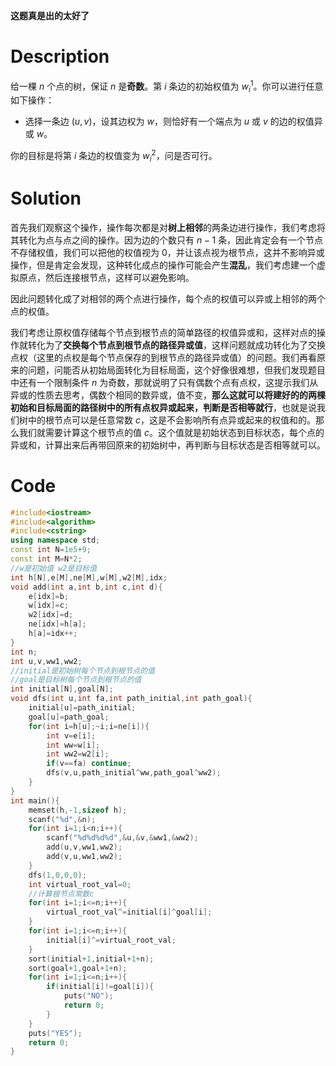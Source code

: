 **这题真是出的太好了**

# **Description**


给一棵 $n$ 个点的树，保证 $n$ 是**奇数**。第 $i$ 条边的初始权值为 $w_i^1$。你可以进行任意如下操作：

- 选择一条边 $(u,v)$，设其边权为 $w$，则恰好有一个端点为 $u$ 或 $v$ 的边的权值异或 $w$。

你的目标是将第 $i$ 条边的权值变为 $w_i^2$，问是否可行。

# **Solution**

首先我们观察这个操作，操作每次都是对**树上相邻**的两条边进行操作，我们考虑将其转化为点与点之间的操作。因为边的个数只有 $n-1$ 条，因此肯定会有一个节点不存储权值，我们可以把他的权值视为 $0$，并让该点视为根节点，这并不影响异或操作，但是肯定会发现，这种转化成点的操作可能会产生**混乱**，我们考虑建一个虚拟原点，然后连接根节点，这样可以避免影响。

因此问题转化成了对相邻的两个点进行操作，每个点的权值可以异或上相邻的两个点的权值。

我们考虑让原权值存储每个节点到根节点的简单路径的权值异或和，这样对点的操作就转化为了**交换每个节点到根节点的路径异或值**，这样问题就成功转化为了交换点权（这里的点权是每个节点保存的到根节点的路径异或值）的问题。我们再看原来的问题，问能否从初始局面转化为目标局面，这个好像很难想，但我们发现题目中还有一个限制条件 $n$ 为奇数，那就说明了只有偶数个点有点权，这提示我们从异或的性质去思考，偶数个相同的数异或，值不变，**那么这就可以将建好的的两棵初始和目标局面的路径树中的所有点权异或起来，判断是否相等就行**，也就是说我们树中的根节点可以是任意常数 $c$，这是不会影响所有点异或起来的权值和的。那么我们就需要计算这个根节点的值 $c$。这个值就是初始状态到目标状态，每个点的异或和，计算出来后再带回原来的初始树中，再判断与目标状态是否相等就可以。


# **Code**
```cpp
#include<iostream>
#include<algorithm>
#include<cstring>
using namespace std;
const int N=1e5+9;
const int M=N*2;
//w是初始值 w2是目标值
int h[N],e[M],ne[M],w[M],w2[M],idx;
void add(int a,int b,int c,int d){
    e[idx]=b;
    w[idx]=c;
    w2[idx]=d;
    ne[idx]=h[a];
    h[a]=idx++;
}
int n;
int u,v,ww1,ww2;
//initial是初始树每个节点到根节点的值
//goal是目标树每个节点到根节点的值
int initial[N],goal[N];
void dfs(int u,int fa,int path_initial,int path_goal){
    initial[u]=path_initial;
    goal[u]=path_goal;
    for(int i=h[u];~i;i=ne[i]){
        int v=e[i];
        int ww=w[i];
        int ww2=w2[i];
        if(v==fa) continue;
        dfs(v,u,path_initial^ww,path_goal^ww2);
    }  
}
int main(){
    memset(h,-1,sizeof h);
    scanf("%d",&n);
    for(int i=1;i<n;i++){
        scanf("%d%d%d%d",&u,&v,&ww1,&ww2);
        add(u,v,ww1,ww2);
        add(v,u,ww1,ww2);
    }
    dfs(1,0,0,0);
    int virtual_root_val=0;
   	//计算根节点常数c
    for(int i=1;i<=n;i++){
        virtual_root_val^=initial[i]^goal[i];
    }
    for(int i=1;i<=n;i++){
        initial[i]^=virtual_root_val;
    }
    sort(initial+1,initial+1+n);
    sort(goal+1,goal+1+n);
    for(int i=1;i<=n;i++){
        if(initial[i]!=goal[i]){
            puts("NO");
            return 0;
        }
    }
    puts("YES");
    return 0;
}
```




